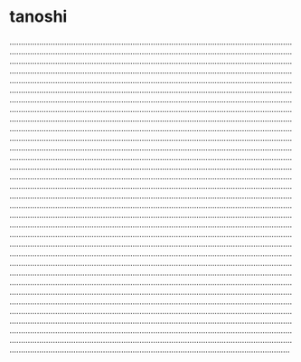 # tanoshi

...........................................................................................................................................................................................................................................................................................................................................................................................................................................................................................................................................................................................................................................................................................................................................................................................................................................................................................................................................................................................................................................................................................................................................................................................................................................................................................................................................................................................................................................................................................................................................................................................................................................................................................................................................................................................................................................................................................................................................................................................................................................................................................................................................................................................................................................................................................................................................................................................................................................................................................................................................................................................................................................................................................................................................................................................................................................................................................................................................................................................................................................................................................................................................................................................................................................................................................................................................................................................................................................................................................................................................................................................................................................................................................................................................................................................................................................................................................................................................................................................................................................................................................................................................................................................................................................................